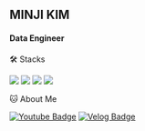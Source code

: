 ## MINJI KIM

#### Data Engineer

🛠️ Stacks

<img src="https://img.shields.io/badge/Python-3766AB?style=flat-square&logo=Python&logoColor=white"/> <img src="https://img.shields.io/badge/Java-007396?style=flat-square&logo=Java&logoColor=white"/> <img src="https://img.shields.io/badge/SpringBoot-green?style=flat-square&logo=SpringBoot&logoColor=white"/> <img src="https://img.shields.io/badge/MySQL-4479A1?style=flat-square&logo=MySQL&logoColor=white"/>

🐱 About Me

[![Youtube Badge](https://img.shields.io/badge/Youtube-d14836?style=flat-square&logo=Youtube&logoColor=white&link=https://www.youtube.com/@nyangdev-y9i)](https://www.youtube.com/@nyangdev-y9i)
  [![Velog Badge](https://img.shields.io/badge/Velog-20C997?style=flat-square&logo=Velog&logoColor=white&link=https://velog.io/@nyangdev)](https://velog.io/@nyangdev)
